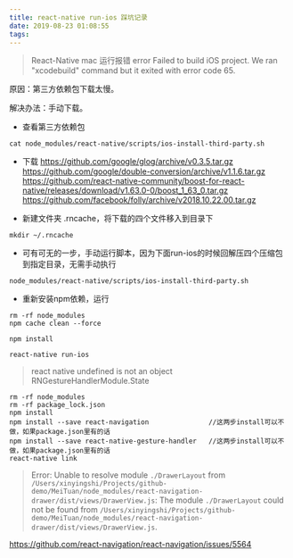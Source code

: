 ```yaml
---
title: react-native run-ios 踩坑记录
date: 2019-08-23 01:08:55
tags:
---
```



> React-Native mac 运行报错 error Failed to build iOS project. We ran "xcodebuild" command but it exited with error code 65. 

原因：第三方依赖包下载太慢。

解决办法：手动下载。

- 查看第三方依赖包

```
cat node_modules/react-native/scripts/ios-install-third-party.sh
```

- 下载
https://github.com/google/glog/archive/v0.3.5.tar.gz
https://github.com/google/double-conversion/archive/v1.1.6.tar.gz
https://github.com/react-native-community/boost-for-react-native/releases/download/v1.63.0-0/boost_1_63_0.tar.gz
https://github.com/facebook/folly/archive/v2018.10.22.00.tar.gz

- 新建文件夹 .rncache，将下载的四个文件移入到目录下
```
mkdir ~/.rncache
```

- 可有可无的一步，手动运行脚本，因为下面run-ios的时候回解压四个压缩包到指定目录，无需手动执行
```
node_modules/react-native/scripts/ios-install-third-party.sh
```

- 重新安装npm依赖，运行

```
rm -rf node_modules 
npm cache clean --force

npm install 

react-native run-ios
```

> react native undefined is not an object RNGestureHandlerModule.State

```
rm -rf node_modules
rm -rf package_lock.json
npm install
npm install --save react-navigation               //这两步install可以不做，如果package.json里有的话
npm install --save react-native-gesture-handler   //这两步install可以不做，如果package.json里有的话
react-native link
```



> Error: Unable to resolve module `./DrawerLayout` from `/Users/xinyingshi/Projects/github-demo/MeiTuan/node_modules/react-navigation-drawer/dist/views/DrawerView.js`: The module `./DrawerLayout` could not be found from `/Users/xinyingshi/Projects/github-demo/MeiTuan/node_modules/react-navigation-drawer/dist/views/DrawerView.js`.


https://github.com/react-navigation/react-navigation/issues/5564




